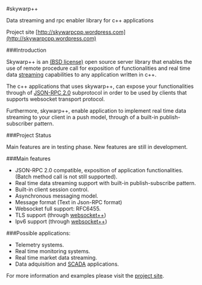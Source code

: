 #skywarp++

Data streaming and rpc enabler library for c++ applications

Project site [http://skywarpcpp.wordpress.com](http://skywarpcpp.wordpress.com)

###Introduction


Skywarp++ is an [(BSD license)](http://es.wikipedia.org/wiki/Licencia_BSD) open source server library that enables the use of remote procedure call for exposition of functionalities and real time data [streaming](http://en.wikipedia.org/wiki/Stream_(computing)) capabilities to any application written in c++.

The c++ applications that uses skywarp++, can expose your functionalities through of [JSON-RPC 2.0](http://www.jsonrpc.org/specification) subprotocol in order to be used by clients that supports websocket transport protocol.

Furthermore, skywarp++, enable  application to implement real time data streaming to your client in a push model, through of a built-in publish-subscriber pattern.

###Project Status

Main features are in testing phase. New features are still in development.

###Main features

* JSON-RPC 2.0 compatible, exposition of application functionalities. (Batch method call is not still supported).
* Real time data streaming support with built-in publish-subscribe pattern.
* Built-in client session control.
* Asynchronous messaging model.
* Message format (Text in Json-RPC format)
* Websocket full support: RFC6455.
* TLS support (through [websocket++](http://www.zaphoyd.com/websocketpp))
* Ipv6 support (through [websocket++](http://www.zaphoyd.com/websocketpp))

###Possible applications:

* Telemetry systems.
* Real time monitoring systems.
* Real time market data streaming.
* Data adquisition and [SCADA](http://en.wikipedia.org/wiki/SCADA) applications.

For more information and examples please visit the [project site](http://skywarpcpp.wordpress.com).
